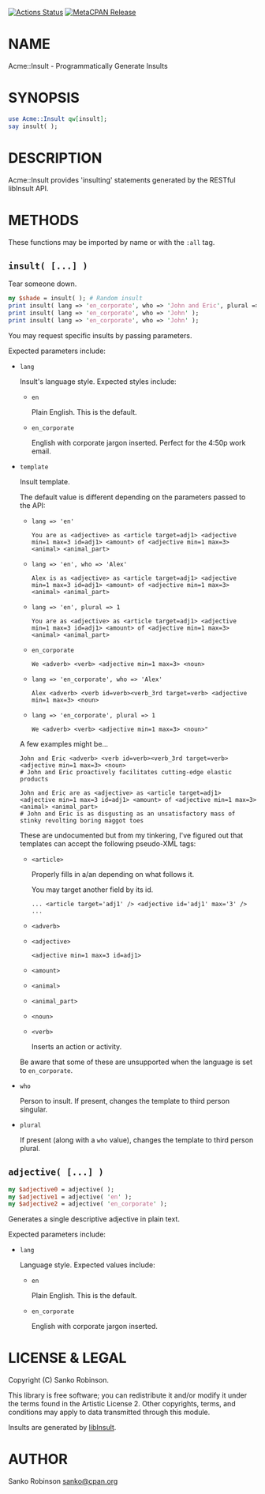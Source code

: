 [![Actions Status](https://github.com/sanko/Acme-Insult/actions/workflows/ci.yml/badge.svg)](https://github.com/sanko/Acme-Insult/actions) [![MetaCPAN Release](https://badge.fury.io/pl/Acme-Insult.svg)](https://metacpan.org/release/Acme-Insult)
# NAME

Acme::Insult - Programmatically Generate Insults

# SYNOPSIS

```perl
use Acme::Insult qw[insult];
say insult( );
```

# DESCRIPTION

Acme::Insult provides 'insulting' statements generated by the RESTful libInsult API.

# METHODS

These functions may be imported by name or with the `:all` tag.

## `insult( [...] )`

Tear someone down.

```perl
my $shade = insult( ); # Random insult
print insult( lang => 'en_corporate', who => 'John and Eric', plural => 1 );
print insult( lang => 'en_corporate', who => 'John' );
print insult( lang => 'en_corporate', who => 'John' );
```

You may request specific insults by passing parameters.

Expected parameters include:

- `lang`

    Insult's language style. Expected styles include:

    - `en`

        Plain English. This is the default.

    - `en_corporate`

        English with corporate jargon inserted. Perfect for the 4:50p work email.

- `template`

    Insult template.

    The default value is different depending on the parameters passed to the API:

    - `lang => 'en'`

        ```
        You are as <adjective> as <article target=adj1> <adjective min=1 max=3 id=adj1> <amount> of <adjective min=1 max=3> <animal> <animal_part>
        ```

    - `lang => 'en', who => 'Alex'`

        ```
        Alex is as <adjective> as <article target=adj1> <adjective min=1 max=3 id=adj1> <amount> of <adjective min=1 max=3> <animal> <animal_part>
        ```

    - `lang => 'en', plural => 1`

        ```
        You are as <adjective> as <article target=adj1> <adjective min=1 max=3 id=adj1> <amount> of <adjective min=1 max=3> <animal> <animal_part>
        ```

    - `en_corporate`

        ```
        We <adverb> <verb> <adjective min=1 max=3> <noun>
        ```

    - `lang => 'en_corporate', who => 'Alex'`

        ```
        Alex <adverb> <verb id=verb><verb_3rd target=verb> <adjective min=1 max=3> <noun>
        ```

    - `lang => 'en_corporate', plural => 1`

        ```
        We <adverb> <verb> <adjective min=1 max=3> <noun>"
        ```

    A few examples might be...

    ```
    John and Eric <adverb> <verb id=verb><verb_3rd target=verb> <adjective min=1 max=3> <noun>
    # John and Eric proactively facilitates cutting-edge elastic products

    John and Eric are as <adjective> as <article target=adj1> <adjective min=1 max=3 id=adj1> <amount> of <adjective min=1 max=3> <animal> <animal_part>
    # John and Eric is as disgusting as an unsatisfactory mass of stinky revolting boring maggot toes
    ```

    These are undocumented but from my tinkering, I've figured out that templates can accept the following pseudo-XML tags:

    - `<article>`

        Properly fills in a/an depending on what follows it.

        You may target another field by its id.

        ```
        ... <article target='adj1' /> <adjective id='adj1' max='3' /> ...
        ```

    - `<adverb>`
    - `<adjective>`

        ```
        <adjective min=1 max=3 id=adj1>
        ```

    - `<amount>`
    - `<animal>`
    - `<animal_part>`
    - `<noun>`
    - `<verb>`

        Inserts an action or activity.

    Be aware that some of these are unsupported when the language is set to `en_corporate`.

- `who`

    Person to insult. If present, changes the template to third person singular.

- `plural`

    If present (along with a `who` value), changes the template to third person plural.

## `adjective( [...] )`

```perl
my $adjective0 = adjective( );
my $adjective1 = adjective( 'en' );
my $adjective2 = adjective( 'en_corporate' );
```

Generates a single descriptive adjective in plain text.

Expected parameters include:

- `lang`

    Language style. Expected values include:

    - `en`

        Plain English. This is the default.

    - `en_corporate`

        English with corporate jargon inserted.

# LICENSE & LEGAL

Copyright (C) Sanko Robinson.

This library is free software; you can redistribute it and/or modify it under the terms found in the Artistic License
2\. Other copyrights, terms, and conditions may apply to data transmitted through this module.

Insults are generated by [libInsult](https://gitlab.com/mattia.basaglia/LibInsult).

# AUTHOR

Sanko Robinson <sanko@cpan.org>
